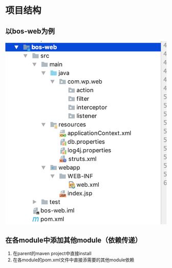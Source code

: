 # 项目结构

## 以bos-web为例

![](../../../.gitbook/assets/image%20%28140%29.png)

## 在各module中添加其他module（依赖传递）

1. 在parent的maven project中直接install
2. 在各module的pom.xml文件中直接添需要的其他module依赖

